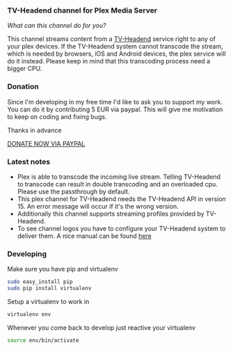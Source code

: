 ### TV-Headend channel for Plex Media Server

_What can this channel do for you?_

This channel streams content from a [TV-Headend](https://github.com/moxz/tvheadend.bundle) service right
to any of your plex devices. If the TV-Headend system cannot transcode the stream, which is needed by browsers,
iOS and Android devices, the plex service will do it instead. Please keep in mind that this transcoding process need a
bigger CPU.

### Donation

Since I'm developing in my free time I'd like to ask you to support my work.
You can do it by contributing 5 EUR via paypal. This will give me motivation
to keep on coding and fixing bugs.

Thanks in advance

[DONATE NOW VIA PAYPAL](https://www.paypal.com/cgi-bin/webscr?no_note=0&lc=US&business=realriot%40realriot.de&item_name=GitHub+-+tvheadend-ng.bundle&cmd=_donations&currency_code=USD)

### Latest notes

* Plex is able to transcode the incoming live stream. Telling TV-Headend to transcode can result in double transcoding
    and an overloaded cpu. Please use the passthrough by default.
* This plex channel for TV-Headend needs the TV-Headend API in version 15. An error message will occur if it's the wrong
    version.
* Additionally this channel supports streaming profiles provided by TV-Headend.
* To see channel logos you have to configure your TV-Headend system to deliver them. A nice manual can be found
   [here](https://tvheadend.org/boards/5/topics/13408?r=13674#message-13674)

### Developing

Make sure you have pip and virtualenv

```sh
sudo easy_install pip
sudo pip install virtualenv
```

Setup a virtualenv to work in

```sh
virtualenv env
```

Whenever you come back to develop just reactive your virtualenv

```sh
source env/bin/activate
```
